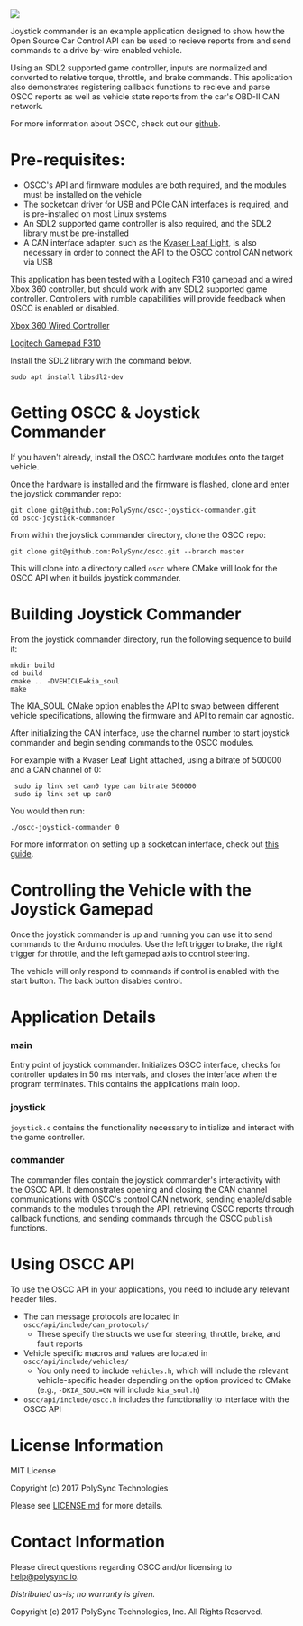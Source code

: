 <img src="https://raw.githubusercontent.com/wiki/PolySync/OSCC/images/oscc_logo_title.png">

Joystick commander is an example application designed to show how the Open Source Car Control API can be used to recieve reports from and send commands to a drive by-wire enabled vehicle.

Using an SDL2 supported game controller, inputs are normalized and converted to relative torque, throttle, and brake commands. This application also demonstrates registering callback functions to recieve and parse OSCC reports as well as vehicle state reports from the car's OBD-II CAN network.

For more information about OSCC, check out our [github](https://github.com/PolySync/oscc).


# Pre-requisites:

- OSCC's API and firmware modules are both required, and the modules must be installed on the vehicle
- The socketcan driver for USB and PCIe CAN interfaces is required, and is pre-installed on most Linux systems
- An SDL2 supported game controller is also required, and the SDL2 library must be pre-installed
- A CAN interface adapter, such as the [Kvaser Leaf Light](https://www.kvaser.com), is also necessary in order to connect the API to the OSCC control CAN network via USB

This application has been tested with a Logitech F310 gamepad and a wired Xbox 360 controller, but should work with any SDL2 supported game controller. Controllers with rumble capabilities will provide feedback when OSCC is enabled or disabled.

[Xbox 360 Wired Controller](https://www.amazon.com/dp/B004QRKWLA)

[Logitech Gamepad F310](http://a.co/3GoUlkN)

Install the SDL2 library with the command below.

```
sudo apt install libsdl2-dev
```


# Getting OSCC & Joystick Commander

If you haven't already, install the OSCC hardware modules onto the target vehicle.

Once the hardware is installed and the firmware is flashed, clone and enter the joystick commander repo:

```
git clone git@github.com:PolySync/oscc-joystick-commander.git
cd oscc-joystick-commander
```

From within the joystick commander directory, clone the OSCC repo:

```
git clone git@github.com:PolySync/oscc.git --branch master
```

This will clone into a directory called `oscc` where CMake will look for the OSCC API when it builds joystick commander.


# Building Joystick Commander

From the joystick commander directory, run the following sequence to build it:

```
mkdir build
cd build
cmake .. -DVEHICLE=kia_soul
make
```

The KIA_SOUL CMake option enables the API to swap between different vehicle specifications, allowing the firmware and API to remain car agnostic.

After initializing the CAN interface, use the channel number to start joystick commander and begin sending commands to the OSCC modules.

For example with a Kvaser Leaf Light attached, using a bitrate of 500000 and a CAN channel of 0:

```
 sudo ip link set can0 type can bitrate 500000
 sudo ip link set up can0
```

You would then run:

```
./oscc-joystick-commander 0
```

For more information on setting up a socketcan interface, check out [this guide](http://elinux.org/Bringing_CAN_interface_up).


# Controlling the Vehicle with the Joystick Gamepad

Once the joystick commander is up and running you can use it to send commands to the Arduino modules.
Use the left trigger to brake, the right trigger for throttle, and the left gamepad axis to control steering.

The vehicle will only respond to commands if control is enabled with the start button. The back button disables control.


# Application Details


### main

Entry point of joystick commander. Initializes OSCC interface, checks for controller updates in 50 ms intervals, and closes the interface when the program terminates. This contains the applications main loop.


### joystick

`joystick.c` contains the functionality necessary to initialize and interact with the game controller.


### commander

The commander files contain the joystick commander's interactivity with the OSCC API. It demonstrates opening and closing the CAN channel communications with OSCC's control CAN network, sending enable/disable commands to the modules through the API, retrieving OSCC reports through callback functions, and sending commands through the OSCC `publish` functions.


# Using OSCC API

To use the OSCC API in your applications, you need to include any relevant header files.

* The can message protocols are located in `oscc/api/include/can_protocols/`
    * These specify the structs we use for steering, throttle, brake, and fault reports
* Vehicle specific macros and values are located in `oscc/api/include/vehicles/`
	* You only need to include `vehicles.h`, which will include the relevant vehicle-specific header depending on the option provided to CMake (e.g., `-DKIA_SOUL=ON` will include `kia_soul.h`)
* `oscc/api/include/oscc.h` includes the functionality to interface with the OSCC API


# License Information

MIT License

Copyright (c) 2017 PolySync Technologies

Please see [LICENSE.md](LICENSE.md) for more details.


# Contact Information

Please direct questions regarding OSCC and/or licensing to help@polysync.io.

*Distributed as-is; no warranty is given.*

Copyright (c) 2017 PolySync Technologies, Inc.  All Rights Reserved.
